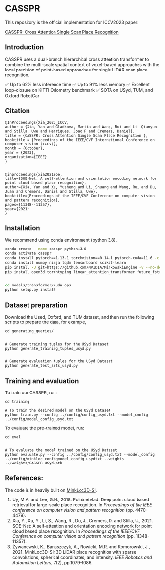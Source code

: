 # CASSPR
This repository is the official implementation for ICCV2023 paper:

[CASSPR: Cross Attention Single Scan Place Recognition](https://www.robots.ox.ac.uk/~joao/publications/xia_iccv2023.pdf)

## Introduction
CASSPR uses a dual-branch hierarchical cross attention transformer to combine the multi-scale spatial context of voxel-based approaches with the local precision of point-based approaches for single LiDAR scan place recognition.


✅ Up to 62% less inference time
✅ Up to 91% less memory
✅ Excellent loop-closure on KITTI Odometry benchmark
✅ SOTA on USyd, TUM, and Oxford RobotCar


## Citation
```
@InProceedings{Xia_2023_ICCV,
author = {Xia, Yan and Gladkova, Mariia and Wang, Rui and Li, Qianyun and Stilla, Uwe and Henriques, Joao F and Cremers, Daniel},
title = {CASSPR: Cross Attention Single Scan Place Recognition },
booktitle = {Proceedings of the IEEE/CVF International Conference on Computer Vision (ICCV)},
month = {October},
year = {2023},
organization={IEEE}
}


@inproceedings{xia2021soe,
title={SOE-Net: A self-attention and orientation encoding network for point cloud based place recognition},
author={Xia, Yan and Xu, Yusheng and Li, Shuang and Wang, Rui and Du, Juan and Cremers, Daniel and Stilla, Uwe},
booktitle={Proceedings of the IEEE/CVF Conference on computer vision and pattern recognition},
pages={11348--11357},
year={2021}
}
```






## Installation
We recommend using conda environment (python 3.8).
```bash
conda create --name casspr python=3.8
conda activate casspr
conda install pytorch==1.13.1 torchvision==0.14.1 pytorch-cuda=11.6 -c pytorch -c nvidia
conda install numpy ninja tqdm tensorboard scikit-learn
pip install -U git+https://github.com/NVIDIA/MinkowskiEngine -v --no-deps # commit 02fc608bea4c0549b0a7b00ca1bf15dee4a0b228
pip install open3d torchtyping linear_attention_transformer future_fstrings bitarray pytorch_metric_learning==1.1.2 psutil


cd models/transformer/cuda_ops
python setup.py install
```

## Dataset preparation
Download the Used, Oxford, and TUM dataset, and then run the following scripts to prepare the data, for example,

```
cd generating_queries/


# Generate training tuples for the USyd Dataset
python generate_training_tuples_usyd.py


# Generate evaluation tuples for the USyd Dataset
python generate_test_sets_usyd.py
```

## Training and evaluation
To train our CASSPR, run:
```
cd training

# To train the desired model on the USyd Dataset
python train.py --config ../config/config_usyd.txt --model_config ../config/model_config_usyd.txt

```

To evaluate the pre-trained model, run:
```
cd eval


# To evaluate the model trained on the USyd Dataset
python evaluate.py --config ../config/config_usyd.txt --model_config ../config/minkloc_configmodel_config_usydtxt --weights ../weights/CASSPR-USyd.pth
```
## References:
The code is in heavily built on [MinkLoc3D-SI](https://github.com/KamilZywanowski/MinkLoc3D-SI).

1. Uy, M.A. and Lee, G.H., 2018. Pointnetvlad: Deep point cloud based retrieval for large-scale place recognition. In *Proceedings of the IEEE conference on computer vision and pattern recognition* (pp. 4470-4479).
2. Xia, Y., Xu, Y., Li, S., Wang, R., Du, J., Cremers, D. and Stilla, U., 2021. SOE-Net: A self-attention and orientation encoding network for point cloud based place recognition. In *Proceedings of the IEEE/CVF Conference on computer vision and pattern recognition* (pp. 11348-11357).
3. Żywanowski, K., Banaszczyk, A., Nowicki, M.R. and Komorowski, J., 2021. MinkLoc3D-SI: 3D LiDAR place recognition with sparse convolutions, spherical coordinates, and intensity. *IEEE Robotics and Automation Letters*, *7*(2), pp.1079-1086.

